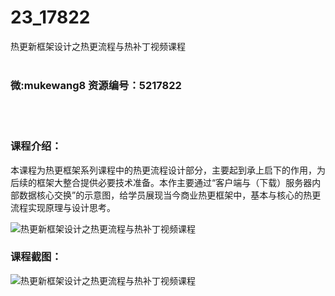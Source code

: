 # 23_17822
热更新框架设计之热更流程与热补丁视频课程
<br/></br>
<h3>微:mukewang8 资源编号：5217822</h3>
<br/></br>
<h3>课程介绍：</h3>
<p>本课程为热更框架系列课程中的<a title="查看与 热更流程 相关的文章" target="_blank">热更流程</a>设计部分，主要起到承上启下的作用，为后续的框架大整合提供必要技术准备。本作主要通过“客户端与（下载）服务器内部数据核心交换”的示意图，给学员展现当今商业热更框架中，基本与核心的<a title="查看与 热更流程 相关的文章" target="_blank">热更流程</a>实现原理与设计思考。</p>
<p><img src="https://www.ko996.com/wp-content/uploads/img/2021/01/12345-13.jpg" alt="热更新框架设计之热更流程与热补丁视频课程"></p>
<div class="info-desc">
<h3>课程截图：</h3>
<p><img src="https://www.ko996.com/wp-content/uploads/img/2021/01/2-105.png" alt="热更新框架设计之热更流程与热补丁视频课程"></p>


			
</div>
